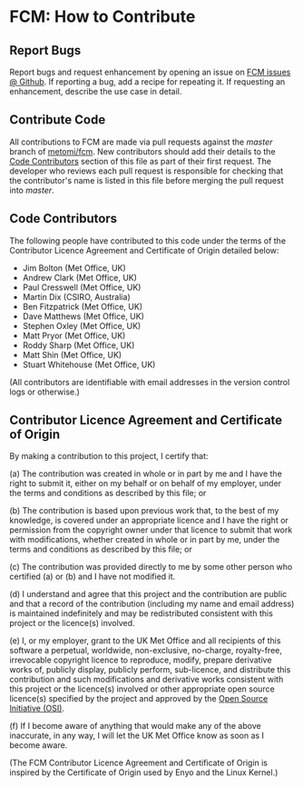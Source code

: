 # FCM: How to Contribute

## Report Bugs

Report bugs and request enhancement by opening an issue on
[FCM issues @ Github](https://github.com/metomi/fcm/issues). If reporting a
bug, add a recipe for repeating it. If requesting an enhancement,
describe the use case in detail.

## Contribute Code

All contributions to FCM are made via pull requests against the *master*
branch of [metomi/fcm](https://github.com/metomi/fcm). New contributors
should add their details to the [Code Contributors](#code-contributors)
section of this file as part of their first request. The developer who
reviews each pull request is responsible for checking that the
contributor's name is listed in this file before merging the pull request
into *master*.

## Code Contributors

The following people have contributed to this code under the terms of
the Contributor Licence Agreement and Certificate of Origin detailed
below:

* Jim Bolton (Met Office, UK)
* Andrew Clark (Met Office, UK)
* Paul Cresswell (Met Office, UK)
* Martin Dix (CSIRO, Australia)
* Ben Fitzpatrick (Met Office, UK)
* Dave Matthews (Met Office, UK)
* Stephen Oxley (Met Office, UK)
* Matt Pryor (Met Office, UK)
* Roddy Sharp (Met Office, UK)
* Matt Shin (Met Office, UK)
* Stuart Whitehouse (Met Office, UK)

(All contributors are identifiable with email addresses in the version
control logs or otherwise.)

## Contributor Licence Agreement and Certificate of Origin

By making a contribution to this project, I certify that:

(a) The contribution was created in whole or in part by me and I have
    the right to submit it, either on my behalf or on behalf of my
    employer, under the terms and conditions as described by this file;
    or

(b) The contribution is based upon previous work that, to the best of
    my knowledge, is covered under an appropriate licence and I have
    the right or permission from the copyright owner under that licence
    to submit that work with modifications, whether created in whole or
    in part by me, under the terms and conditions as described by
    this file; or

(c) The contribution was provided directly to me by some other person
    who certified (a) or (b) and I have not modified it.

(d) I understand and agree that this project and the contribution
    are public and that a record of the contribution (including my
    name and email address) is maintained indefinitely and may be
    redistributed consistent with this project or the licence(s)
    involved.

(e) I, or my employer, grant to the UK Met Office and all recipients of
    this software a perpetual, worldwide, non-exclusive, no-charge,
    royalty-free, irrevocable copyright licence to reproduce, modify,
    prepare derivative works of, publicly display, publicly perform,
    sub-licence, and distribute this contribution and such modifications
    and derivative works consistent with this project or the licence(s)
    involved or other appropriate open source licence(s) specified by
    the project and approved by the
    [Open Source Initiative (OSI)](http://www.opensource.org/).

(f) If I become aware of anything that would make any of the above
    inaccurate, in any way, I will let the UK Met Office know as soon as
    I become aware.

(The FCM Contributor Licence Agreement and Certificate of Origin is
inspired by the Certificate of Origin used by Enyo and the Linux
Kernel.)
